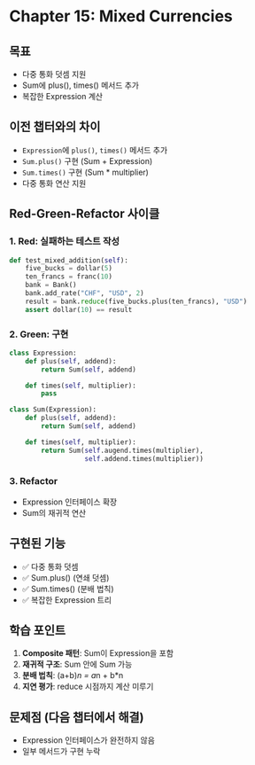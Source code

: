 # Chapter 15: Mixed Currencies

## 목표

- 다중 통화 덧셈 지원
- Sum에 plus(), times() 메서드 추가
- 복잡한 Expression 계산

## 이전 챕터와의 차이

- `Expression`에 `plus()`, `times()` 메서드 추가
- `Sum.plus()` 구현 (Sum + Expression)
- `Sum.times()` 구현 (Sum \* multiplier)
- 다중 통화 연산 지원

## Red-Green-Refactor 사이클

### 1. Red: 실패하는 테스트 작성

```python
def test_mixed_addition(self):
    five_bucks = dollar(5)
    ten_francs = franc(10)
    bank = Bank()
    bank.add_rate("CHF", "USD", 2)
    result = bank.reduce(five_bucks.plus(ten_francs), "USD")
    assert dollar(10) == result
```

### 2. Green: 구현

```python
class Expression:
    def plus(self, addend):
        return Sum(self, addend)

    def times(self, multiplier):
        pass

class Sum(Expression):
    def plus(self, addend):
        return Sum(self, addend)

    def times(self, multiplier):
        return Sum(self.augend.times(multiplier),
                   self.addend.times(multiplier))
```

### 3. Refactor

- Expression 인터페이스 확장
- Sum의 재귀적 연산

## 구현된 기능

- ✅ 다중 통화 덧셈
- ✅ Sum.plus() (연쇄 덧셈)
- ✅ Sum.times() (분배 법칙)
- ✅ 복잡한 Expression 트리

## 학습 포인트

1. **Composite 패턴**: Sum이 Expression을 포함
2. **재귀적 구조**: Sum 안에 Sum 가능
3. **분배 법칙**: (a+b)*n = a*n + b\*n
4. **지연 평가**: reduce 시점까지 계산 미루기

## 문제점 (다음 챕터에서 해결)

- Expression 인터페이스가 완전하지 않음
- 일부 메서드가 구현 누락
